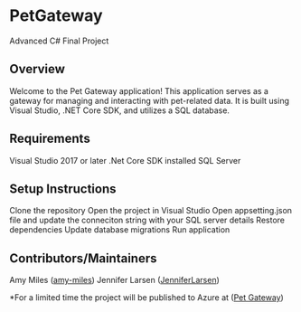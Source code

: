 # PetGateway
Advanced C# Final Project

## Overview
Welcome to the Pet Gateway application! This application serves as a gateway for managing and interacting with pet-related data. It is built using Visual Studio, .NET Core SDK, and utilizes a SQL database.

## Requirements
Visual Studio 2017 or later
.Net Core SDK installed
SQL Server

## Setup Instructions
Clone the repository
Open the project in Visual Studio
Open appsetting.json file and update the conneciton string with your SQL server details
Restore dependencies
Update database migrations
Run application

## Contributors/Maintainers
Amy Miles ([amy-miles](https://github.com/amy-miles))
Jennifer Larsen ([JenniferLarsen](https://github.com/JenniferLarsen))

*For a limited time the project will be published to Azure at ([Pet Gateway](https://cis174jldillinger.azurewebsites.net))

